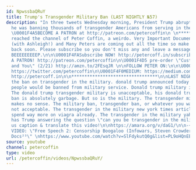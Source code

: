 ```yaml
---
id: NpwssbaQRuY
title: Trump's Transgender Military Ban (LAST NIGHTLY №57)
description: "In three tweets Wednesday morning, President Trump abruptly announced
  he was banning thousands of transgender Americans from serving in the U.S. military.
  \U0001F4A5BECOME A PATRON at http://patreon.com/petercoffin\n \n*****************************************\nYou've
  reached the channel of Peter Coffin, a weirdo. Very Important Documentaries, Adversaries
  (with Ashleigh!) and Many Peters are coming out all the time so make sure to check
  back soon. Please subscribe so you don't miss any and leave a message at the beep.
  BEEEEEEEEEP.\n\n\U0001F4FASubscribe NOW! http://petercoff.in/subscribe\n\U0001F496BECOME
  A PATRON! http://patreon.com/petercoffin\n\U0001F4D5 pre-order \"Custom Reality
  and You\" (2/21) http://amzn.to/2FEsqJR \n\nFOLLOW PETER ON:\n\n\U0001F426TWITTER:
  https://twitter.com/petercoffin\n\U0001F4F0MEDIUM: https://medium.com/@petercoffin\n\U0001F4F1NOTIFICATIONS:
  http://petercoff.in\n\n*********************************\n\nLAST NIGHTLY takes on
  the ban on transgender in the military. donald trump announced today that transgender
  people would be banned from military service. Donald trump military is ridiculous.
  The donald trump transgender military is unacceptable, his donald trump military
  ban is absolutely garbage. But so is the military. The transgender military ban
  makes no sense. The military ban, transgender ban, or whatever you want to say is
  not acceptable. The transgender in the military new york times article said they
  spend way more on viagra already. The transgender in the military yahoo article
  has Trump answering the question \"can you be transgender in the military.\"\n\nHelp
  us caption & translate this video!\n\nhttps://amara.org/v/daG1/\n\n-~-~~-~~~-~~-~-\nNEW
  VIDEO: \"Free Speech 2: Censorship Boogaloo (Infowars, Steven Crowder) | Very Important
  Docs²³\" \nhttps://www.youtube.com/watch?v=SlFdykutQ0g&list=PL9oHQnEByWyXObkJN9YYQS9hxBjpN8RLG\n-~-~~-~~~-~~-~-"
source: youtube
channel: petercoffin
type: video
url: /petercoffin/videos/NpwssbaQRuY/
---
```

